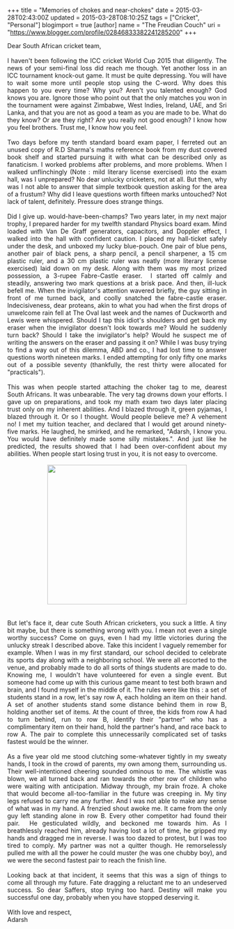 +++
title = "Memories of chokes and near-chokes"
date = 2015-03-28T02:43:00Z
updated = 2015-03-28T08:10:25Z
tags = ["Cricket", "Personal"]
blogimport = true 
[author]
	name = "The Freudian Couch"
	uri = "https://www.blogger.com/profile/02846833382241285200"
+++

<div dir="ltr" style="text-align: left;" trbidi="on">
Dear South African cricket team,<br />
<br />
<div style="text-align: justify;">
I haven't been following the ICC cricket World Cup 2015 that diligently. The news of your semi-final loss did reach me though. Yet another loss in an ICC tournament knock-out game. It must be quite depressing. You will have to wait some more until people stop using the C-word. Why does this happen to you every time? Why you? Aren't you talented enough? God knows you are. Ignore those who point out that the only matches you won in the tournament were against Zimbabwe, West Indies, Ireland, UAE, and Sri Lanka, and that you are not as good a team as you are made to be. What do they know? Or are they right? Are you really not good enough? I know how you feel brothers. Trust me, I know how you feel.</div>
<div style="text-align: justify;">
<br /></div>
<div style="text-align: justify;">
Two days before my tenth standard board exam paper, I ferreted out an unused copy of R.D Sharma's maths reference book from my dust covered book shelf and started pursuing it with what can be described only as fanaticism. I worked problems after problems, and more problems. When I walked unflinchingly (Note : mild literary license exercised) into the exam hall, was I unprepared? No dear unlucky cricketers, not at all. But then, why was I not able to answer that simple textbook question asking for the area of a frustum? Why did I leave questions worth fifteen marks untouched? Not lack of talent, definitely. Pressure does strange things.</div>
<div style="text-align: justify;">
<br /></div>
<div style="text-align: justify;">
Did I give up. would-have-been-champs? Two years later, in my next major trophy, I prepared harder for my twelfth standard Physics board exam. Mind loaded with Van De Graff generators, capacitors, and Doppler effect, I walked into the hall with confident caution. I placed my hall-ticket safely under the desk, and unboxed my lucky blue-pouch. One pair of blue pens, another pair of black pens, a sharp pencil, a pencil sharpener, a 15 cm plastic ruler, and a 30 cm plastic ruler was neatly (more literary license exercised) laid down on my desk. Along with them was my most prized possession, a 3-rupee Fabre-Castle eraser. &nbsp;I started off calmly and steadily, answering two mark questions at a brisk pace. And then, ill-luck befell me. When the invigilator's attention wavered briefly, the guy sitting in front of me turned back, and coolly snatched the fabre-castle eraser. Indecisiveness, dear proteans, akin to what you had when the first drops of unwelcome rain fell at The Oval last week and the names of Duckworth and Lewis were whispered. Should I tap this idiot's shoulders and get back my eraser when the invigilator doesn't look towards me? Would he suddenly turn back? Should I take the invigilator's help? Would he suspect me of writing the answers on the eraser and passing it on? While I was busy trying to find a way out of this dilemma, ABD and co., I had lost time to answer questions worth nineteen marks. I ended attempting for only fifty one marks out of a possible seventy (thankfully, the rest thirty were allocated for "practicals").&nbsp;</div>
<div style="text-align: justify;">
<br /></div>
<div style="text-align: justify;">
This was when people started attaching the choker tag to me, dearest South Africans. It was unbearable. The very tag drowns down your efforts. I gave up on preparations, and took my math exam two days later placing trust only on my inherent abilities. And I blazed through it, green pyjamas, I blazed through it. Or so I thought. Would people believe me? A vehement no! I met my tuition teacher, and declared that I would get around ninety-five marks. He laughed, he smirked, and he remarked, "Adarsh, I know you. You would have definitely made some silly mistakes.". And just like he predicted, the results showed that I had been over-confident about my abilities. When people start losing trust in you, it is not easy to overcome.<br />
<br />
<div class="separator" style="clear: both; text-align: center;">
<a href="https://blogger.googleusercontent.com/img/b/R29vZ2xl/AVvXsEjRp6aZ9FhOE6G1dR8gCsgr_UpQYX9BWphMQich91MxLp5UL47-IIiWTYaWk9RGTr5CfgZqAtVn7DcoUziYDljj5VXd27CwcCGDl-1rwabwKhyphenhyphenZAx4nX1CeJOifG6YNNB4TGf3gRsxA4TlE/s1600/royalty-free-rf-nervous-clipart-illustration-by-ron-leishman-stock-sample-440246.jpg" imageanchor="1" style="margin-left: 1em; margin-right: 1em;"><img border="0" src="https://blogger.googleusercontent.com/img/b/R29vZ2xl/AVvXsEjRp6aZ9FhOE6G1dR8gCsgr_UpQYX9BWphMQich91MxLp5UL47-IIiWTYaWk9RGTr5CfgZqAtVn7DcoUziYDljj5VXd27CwcCGDl-1rwabwKhyphenhyphenZAx4nX1CeJOifG6YNNB4TGf3gRsxA4TlE/s1600/royalty-free-rf-nervous-clipart-illustration-by-ron-leishman-stock-sample-440246.jpg" height="320" width="320" /></a></div>
<br /></div>
<div style="text-align: justify;">
<br /></div>
<div style="text-align: justify;">
But let's face it, dear cute South African cricketers, you suck a little. A tiny bit maybe, but there is something wrong with you. I mean not even a single worthy success? Come on guys, even I had my little victories during the unlucky streak I described above. Take this incident I vaguely remember for example. When I was in my first standard, our school decided to celebrate its sports day along with a neighboring school. We were all escorted to the venue, and probably made to do all sorts of things students are made to do. Knowing me, I wouldn't have volunteered for even a single event. But someone had come up with this curious game meant to test both brawn and brain, and I found myself in the middle of it. The rules were like this : a set of students stand in a row, let's say row A, each holding an item on their hand. A set of another students stand some distance behind them in row B, holding another set of items. At the count of three, the kids from row A had to turn behind, run to row B, identify their "partner" who has a complimentary item on their hand, hold the partner's hand, and race back to row A. The pair to complete this unnecessarily complicated set of tasks fastest would be the winner.</div>
<div style="text-align: justify;">
<br /></div>
<div style="text-align: justify;">
As a five year old me stood clutching some-whatever tightly in my sweaty hands, I took in the crowd of parents, my own among them, surrounding us. Their well-intentioned cheering sounded ominous to me. The whistle was blown, we all turned back and ran towards the other row of children who were waiting with anticipation. Midway through, my brain froze. A choke that would become all-too-familiar in the future was creeping in. My tiny legs refused to carry me any further. And I was not able to make any sense of what was in my hand. A frenzied shout awoke me. It came from the only guy left standing alone in row B. Every other competitor had found their pair. &nbsp;He gesticulated wildly, and beckoned me towards him. As I breathlessly reached him, already having lost a lot of time, he gripped my hands and dragged me in reverse. I was too dazed to protest, but I was too tired to comply. My partner was not a quitter though. He remorselessly pulled me with all the power he could muster (he was one chubby boy), and we were the second fastest pair to reach the finish line.</div>
<div style="text-align: justify;">
<br /></div>
<div style="text-align: justify;">
Looking back at that incident, it seems that this was a sign of things to come all through my future. Fate dragging a reluctant me to an undeserved success. So dear Saffers, stop trying too hard. Destiny will make you successful one day, probably when you have stopped deserving it.</div>
<br />
With love and respect,<br />
Adarsh</div>

